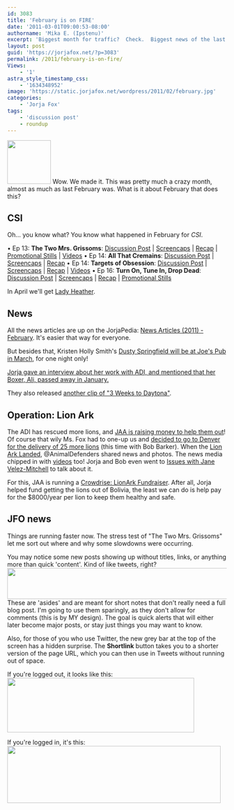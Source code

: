 ```yaml
---
id: 3083
title: 'February is on FIRE'
date: '2011-03-01T09:00:53-08:00'
authorname: 'Mika E. (Ipstenu)'
excerpt: 'Biggest month for traffic?  Check.  Biggest news of the last couple years?  Check.  2011 is on fire, baby!'
layout: post
guid: 'https://jorjafox.net/?p=3083'
permalink: /2011/february-is-on-fire/
Views:
    - '1'
astra_style_timestamp_css:
    - '1634348952'
image: 'https://static.jorjafox.net/wordpress/2011/02/february.jpg'
categories:
    - 'Jorja Fox'
tags:
    - 'discussion post'
    - roundup
---
```


<img src="//static.jorjafox.net/wordpress/2011/02/february-100x100.jpg" alt="" title="february" width="100" height="100" class="alignleft size-thumbnail wp-image-3084" /> Wow. We made it.  This was pretty much a crazy month, almost as much as last February was.  What is it about February that does this?

<h2>CSI</h2>

Oh... you know what? You know what happened in February for _CSI_.

&bull; Ep 13: **The Two Mrs. Grissoms**: <a href="https://jorjafox.net/2011/csi-11x13-the-two-mrs-grissoms/">Discussion Post</a> | <a href="https://jorjafox.net/gallery/tv/csi/season11/2mrsgris">Screencaps</a> | <a href="https://jorjafox.net/wiki/The_Two_Mrs._Grissoms">Recap</a> | <a href="https://jorjafox.net/2011/csi-11x13-the-two-mrs-grissoms-stills/">Promotional Stills</a> | <a href="https://jorjafox.net/2011/csi-11x13-the-two-mrs-grissoms-videos/">Videos</a>
&bull; Ep 14: **All That Cremains**: <a href="https://jorjafox.net/2011/csi-11x14-all-that-cremains/">Discussion Post</a> | <a href="https://jorjafox.net/gallery/tv/csi/season11/cremains">Screencaps</a> | <a href="https://jorjafox.net/wiki/All_That_Cremains">Recap</a>
&bull; Ep 14: **Targets of Obsession**: <a href="https://jorjafox.net/2011/csi-11x15-targets-of-obsession/">Discussion Post</a> | <a href="https://jorjafox.net/gallery/tv/csi/season11/targets/">Screencaps</a> | <a href="https://jorjafox.net/wiki/Targets_of_Obsession">Recap</a> | <a href="https://jorjafox.net/2011/csi-11x16-targets-of-obsession-video/">Videos</a>
&bull; Ep 16: **Turn On, Tune In, Drop Dead**: <a href="https://jorjafox.net/2011/csi-11x16-turn-on-tune-in-drop-dead/">Discussion Post</a> | <a href="https://jorjafox.net/gallery/tv/csi/season11/totidd">Screencaps</a> | <a href="https://jorjafox.net/wiki/Turn_On_Tune_In_Drop_Dead">Recap</a> | <a href="https://jorjafox.net/2011/csi-11x16-turn-on-tune-in-drop-dead-promo-pictures/">Promotional Stills</a>

In April we'll get <a href="https://jorjafox.net/2011/lady-heather-returns-to-csi/">Lady Heather</a>.

<h2>News</h2>
All the news articles are up on the JorjaPedia: <a href="https://jorjafox.net/wiki/News_Articles_(2011)#February">News Articles (2011) - February</a>.  It's easier that way for everyone.

But besides that, Kristen Holly Smith's <a href="https://jorjafox.net/2011/dusty-springfield-at-joes-pub/">Dusty Springfield will be at Joe's Pub in March</a>, for one night only!

<a href="https://jorjafox.net/2011/pets-in-the-city-rip-ali/">Jorja gave an interview about her work with ADI, and mentioned that her Boxer, Ali, passed away in January.</a>

They also released <a href="https://jorjafox.net/2011/3-weeks-to-daytona-teaser-redux/">another clip of "3 Weeks to Daytona"</a>.

<h2>Operation: Lion Ark</h2>
The ADI has rescued more lions, and <a href="https://jorjafox.net/2011/spring-fundraiser-operation-lion-ark/">JAA is raising money to help them out</a>!  Of course that wily Ms. Fox had to one-up us and <a href="https://jorjafox.net/2011/jorja-on-hand-for-operation-lion-ark/">decided to go to Denver for the delivery of 25 more lions</a> (this time with Bob Barker).  When the <a href="https://jorjafox.net/2011/the-lion-ark-has-landed/">Lion Ark Landed</a>, @AnimalDefenders shared news and photos.  The news media chipped in with <a href="https://jorjafox.net/2011/operation-lion-ark-videos/">videos</a> too! Jorja and Bob even went to <a href="https://jorjafox.net/2011/adi-and-issues-with-jane-velez-mitchell/">Issues with Jane Velez-Mitchell</a> to talk about it.

For this, JAA is running a  <a href="http://www.crowdrise.com/lionark/fundraiser/jorjafoxonline">Crowdrise: LionArk Fundraiser</a>.  After all, Jorja helped fund getting the lions out of Bolivia, the least we can do is help pay for the $8000/year per lion to keep them healthy and safe.

<h2>JFO news</h2>
Things are running faster now.  The stress test of "The Two Mrs. Grissoms" let me sort out where and why some slowdowns were occurring.

You may notice some new posts showing up without titles, links, or anything more than quick 'content'.  Kind of like tweets, right?
<img src="//static.jorjafox.net/wordpress/2011/03/example-aside.jpg" alt="" title="example-aside" width="611" height="71" class="aligncenter size-full wp-image-3121" />
These are 'asides' and are meant for short notes that don't really need a full blog post.  I'm going to use them sparingly, as they don't allow for comments (this is by MY design).  The goal is quick alerts that will either later become major posts, or stay just things you may want to know.

Also, for those of you who use Twitter, the new grey bar at the top of the screen has a hidden surprise.  The **Shortlink** button takes you to a shorter version of the page URL, which you can then use in Tweets without running out of space.

If you're logged out, it looks like this:
<img src="//static.jorjafox.net/wordpress/2011/03/loggedoutshort.png" alt="" title="loggedoutshort" width="429" height="125" class="aligncenter size-full wp-image-3132" />

If you're logged in, it's this:
<img src="//static.jorjafox.net/wordpress/2011/03/loggedinshort.png" alt="" title="loggedinshort" width="490" height="131" class="aligncenter size-full wp-image-3133" />
